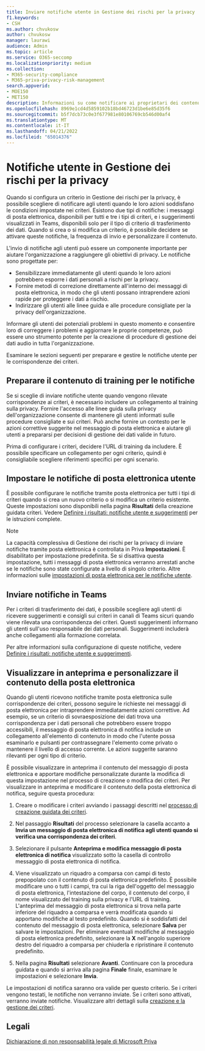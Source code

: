 ```yaml
---
title: Inviare notifiche utente in Gestione dei rischi per la privacy
f1.keywords:
- CSH
ms.author: chvukosw
author: chvukosw
manager: laurawi
audience: Admin
ms.topic: article
ms.service: O365-seccomp
ms.localizationpriority: medium
ms.collection:
- M365-security-compliance
- M365-priva-privacy-risk-management
search.appverid:
- MOE150
- MET150
description: Informazioni su come notificare ai proprietari dei contenuti le corrispondenze ai criteri trovate da Microsoft Priva Privacy Risk Management e come possono usare queste notifiche tramite posta elettronica per risolvere i problemi.
ms.openlocfilehash: 8969e1cd4d5859102b18bd46723d1be6e85d35f6
ms.sourcegitcommit: b5f7dcb73c0e3f677981e80106769cb546d00af4
ms.translationtype: MT
ms.contentlocale: it-IT
ms.lasthandoff: 04/21/2022
ms.locfileid: "65014376"
---
```

# <a name="user-notifications-in-privacy-risk-management"></a>Notifiche utente in Gestione dei rischi per la privacy

Quando si configura un criterio in Gestione dei rischi per la privacy, è possibile scegliere di notificare agli utenti quando le loro azioni soddisfano le condizioni impostate nei criteri. Esistono due tipi di notifiche: i messaggi di posta elettronica, disponibili per tutti e tre i tipi di criteri, e i suggerimenti visualizzati in Teams, disponibili solo per il tipo di criterio di trasferimento dei dati. Quando si crea o si modifica un criterio, è possibile decidere se attivare queste notifiche, la frequenza di invio e personalizzare il contenuto.

L'invio di notifiche agli utenti può essere un componente importante per aiutare l'organizzazione a raggiungere gli obiettivi di privacy. Le notifiche sono progettate per:

- Sensibilizzare immediatamente gli utenti quando le loro azioni potrebbero esporre i dati personali a rischi per la privacy.
- Fornire metodi di correzione direttamente all'interno dei messaggi di posta elettronica, in modo che gli utenti possano intraprendere azioni rapide per proteggere i dati a rischio.
- Indirizzare gli utenti alle linee guida e alle procedure consigliate per la privacy dell'organizzazione.

Informare gli utenti dei potenziali problemi in questo momento e consentire loro di correggere i problemi e aggiornare le proprie competenze, può essere uno strumento potente per la creazione di procedure di gestione dei dati audio in tutta l'organizzazione.

Esaminare le sezioni seguenti per preparare e gestire le notifiche utente per le corrispondenze dei criteri.

## <a name="prepare-training-content-for-notifications"></a>Preparare il contenuto di training per le notifiche

Se si sceglie di inviare notifiche utente quando vengono rilevate corrispondenze ai criteri, è necessario includere un collegamento al training sulla privacy. Fornire l'accesso alle linee guida sulla privacy dell'organizzazione consente di mantenere gli utenti informati sulle procedure consigliate e sui criteri. Può anche fornire un contesto per le azioni correttive suggerite nel messaggio di posta elettronica e aiutare gli utenti a prepararsi per decisioni di gestione dei dati valide in futuro.

Prima di configurare i criteri, decidere l'URL di training da includere. È possibile specificare un collegamento per ogni criterio, quindi è consigliabile scegliere riferimenti specifici per ogni scenario.

## <a name="set-user-email-notifications"></a>Impostare le notifiche di posta elettronica utente

È possibile configurare le notifiche tramite posta elettronica per tutti i tipi di criteri quando si crea un nuovo criterio o si modifica un criterio esistente. Queste impostazioni sono disponibili nella pagina **Risultati** della creazione guidata criteri. Vedere [Definire i risultati: notifiche utente e suggerimenti](risk-management-policies.md#define-outcomes-user-email-notifications-and-tips) per le istruzioni complete.

> [!NOTE]
> La capacità complessiva di Gestione dei rischi per la privacy di inviare notifiche tramite posta elettronica è controllata in Priva **Impostazioni**. È disabilitato per impostazione predefinita. Se si disattiva questa impostazione, tutti i messaggi di posta elettronica verranno arrestati anche se le notifiche sono state configurate a livello di singolo criterio. Altre informazioni sulle [impostazioni di posta elettronica per le notifiche utente](priva-settings.md#user-notification-emails).

## <a name="send-notifications-in-teams"></a>Inviare notifiche in Teams

Per i criteri di trasferimento dei dati, è possibile scegliere agli utenti di ricevere suggerimenti e consigli sui criteri in canali di Teams sicuri quando viene rilevata una corrispondenza dei criteri. Questi suggerimenti informano gli utenti sull'uso responsabile dei dati personali. Suggerimenti includerà anche collegamenti alla formazione correlata.

Per altre informazioni sulla configurazione di queste notifiche, vedere [Definire i risultati: notifiche utente e suggerimenti](risk-management-policies.md#define-outcomes-user-email-notifications-and-tips).

## <a name="preview-and-customize-email-content"></a>Visualizzare in anteprima e personalizzare il contenuto della posta elettronica

Quando gli utenti ricevono notifiche tramite posta elettronica sulle corrispondenze dei criteri, possono seguire le richieste nei messaggi di posta elettronica per intraprendere immediatamente azioni correttive. Ad esempio, se un criterio di sovraesposizione dei dati trova una corrispondenza per i dati personali che potrebbero essere troppo accessibili, il messaggio di posta elettronica di notifica include un collegamento all'elemento di contenuto in modo che l'utente possa esaminarlo e pulsanti per contrassegnare l'elemento come privato o mantenere il livello di accesso corrente. Le azioni suggerite saranno rilevanti per ogni tipo di criterio.

È possibile visualizzare in anteprima il contenuto del messaggio di posta elettronica e apportare modifiche personalizzate durante la modifica di questa impostazione nel processo di creazione o modifica dei criteri. Per visualizzare in anteprima e modificare il contenuto della posta elettronica di notifica, seguire questa procedura:

1. Creare o modificare i criteri avviando i passaggi descritti nel [processo di creazione guidata dei criteri](risk-management-policies.md#custom-setup-guided-process-to-choose-all-settings).

2. Nel passaggio **Risultati** del processo selezionare la casella accanto a **Invia un messaggio di posta elettronica di notifica agli utenti quando si verifica una corrispondenza dei criteri**.

3. Selezionare il pulsante **Anteprima e modifica messaggio di posta elettronica di notifica** visualizzato sotto la casella di controllo messaggio di posta elettronica di notifica.

4. Viene visualizzato un riquadro a comparsa con campi di testo prepopolato con il contenuto di posta elettronica predefinito. È possibile modificare uno o tutti i campi, tra cui la riga dell'oggetto del messaggio di posta elettronica, l'intestazione del corpo, il contenuto del corpo, il nome visualizzato del training sulla privacy e l'URL di training. L'anteprima del messaggio di posta elettronica si trova nella parte inferiore del riquadro a comparsa e verrà modificata quando si apportano modifiche al testo predefinito. Quando si è soddisfatti del contenuto del messaggio di posta elettronica, selezionare **Salva** per salvare le impostazioni. Per eliminare eventuali modifiche al messaggio di posta elettronica predefinito, selezionare la **X** nell'angolo superiore destro del riquadro a comparsa per chiuderla e ripristinare il contenuto predefinito.

5. Nella pagina **Risultati** selezionare **Avanti**. Continuare con la procedura guidata e quando si arriva alla pagina **Finale** finale, esaminare le impostazioni e selezionare **Invia**.

Le impostazioni di notifica saranno ora valide per questo criterio. Se i criteri vengono testati, le notifiche non verranno inviate. Se i criteri sono attivati, verranno inviate notifiche. Visualizzare altri dettagli sulla [creazione e la gestione dei criteri](risk-management-policies.md).


## <a name="legal-disclaimer"></a>Legali

[Dichiarazione di non responsabilità legale di Microsoft Priva](priva-disclaimer.md)
